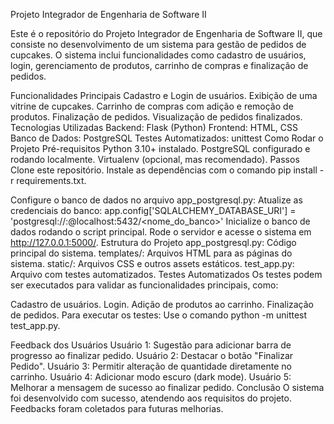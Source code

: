 Projeto Integrador de Engenharia de Software II

Este é o repositório do Projeto Integrador de Engenharia de Software II, que consiste no desenvolvimento de um sistema para gestão de pedidos de cupcakes. O sistema inclui funcionalidades como cadastro de usuários, login, gerenciamento de produtos, carrinho de compras e finalização de pedidos.

Funcionalidades Principais
Cadastro e Login de usuários.
Exibição de uma vitrine de cupcakes.
Carrinho de compras com adição e remoção de produtos.
Finalização de pedidos.
Visualização de pedidos finalizados.
Tecnologias Utilizadas
Backend: Flask (Python)
Frontend: HTML, CSS
Banco de Dados: PostgreSQL
Testes Automatizados: unittest
Como Rodar o Projeto
Pré-requisitos
Python 3.10+ instalado.
PostgreSQL configurado e rodando localmente.
Virtualenv (opcional, mas recomendado).
Passos
Clone este repositório.
Instale as dependências com o comando pip install -r requirements.txt.

Configure o banco de dados no arquivo app_postgresql.py:
Atualize as credenciais do banco:
app.config['SQLALCHEMY_DATABASE_URI'] = 'postgresql://<usuario>:<senha>@localhost:5432/<nome_do_banco>'
Inicialize o banco de dados rodando o script principal.
Rode o servidor e acesse o sistema em http://127.0.0.1:5000/.
Estrutura do Projeto
app_postgresql.py: Código principal do sistema.
templates/: Arquivos HTML para as páginas do sistema.
static/: Arquivos CSS e outros assets estáticos.
test_app.py: Arquivo com testes automatizados.
Testes Automatizados
Os testes podem ser executados para validar as funcionalidades principais, como:

Cadastro de usuários.
Login.
Adição de produtos ao carrinho.
Finalização de pedidos.
Para executar os testes:
Use o comando python -m unittest test_app.py.

Feedback dos Usuários
Usuário 1: Sugestão para adicionar barra de progresso ao finalizar pedido.
Usuário 2: Destacar o botão "Finalizar Pedido".
Usuário 3: Permitir alteração de quantidade diretamente no carrinho.
Usuário 4: Adicionar modo escuro (dark mode).
Usuário 5: Melhorar a mensagem de sucesso ao finalizar pedido.
Conclusão
O sistema foi desenvolvido com sucesso, atendendo aos requisitos do projeto. Feedbacks foram coletados para futuras melhorias.

